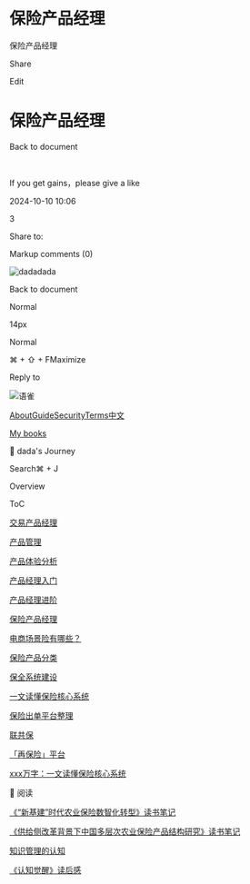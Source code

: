 # 保险产品经理



保险产品经理

Share

Edit

# 保险产品经理

Back to document

​

If you get gains，please give a like

2024-10-10 10:06

3

Share to: [](https://service.weibo.com/share/share.php?url=https%3A%2F%2Fwww.yuque.com%2Fdadadada_up%2Fpm%2Flfckfznvm03z9c1q&pic=null&title=%E4%BF%9D%E9%99%A9%E4%BA%A7%E5%93%81%E7%BB%8F%E7%90%86)

Markup comments \(0\)

![dadadada](https://cdn.nlark.com/yuque/0/2023/jpeg/anonymous/1701409757346-49ab4e4e-2353-4eba-b033-774388dc0b25.jpeg?x-oss-process=image%2Fresize%2Cm_fill%2Cw_64%2Ch_64%2Fformat%2Cpng)

Back to document

Normal

14px

Normal

⌘ + ⇧ + FMaximize

  


Reply to

![语雀](https://mdn.alipayobjects.com/huamei_0prmtq/afts/img/A*IVdnTJqUp6gAAAAAAAAAAAAADvuFAQ/original)

[About](/help/about)[Guide](/help)[Security](/about/security)[Terms](/terms)[中文](?language=zh-cn)

[](/dashboard)[My books](/dashboard/books)

📝 dada's Journey

Search⌘ + J

Overview

ToC

[交易产品经理](/dadadada_up/pm/ftz1ni7hzx6u5w5i)

[产品管理](/dadadada_up/pm/aspaa4gkdywo2k98)

[产品体验分析](/dadadada_up/pm/xe36v80hrh9yh7gs)

[产品经理入门](/dadadada_up/pm/mbha2suyzrneovwg)

[产品经理进阶](/dadadada_up/pm/hv9snieggu4ho8hk)

[保险产品经理](/dadadada_up/pm/lfckfznvm03z9c1q)

[电商场景险有哪些？](/dadadada_up/pm/psr2tkmaf2ptlxhw)

[保险产品分类](/dadadada_up/pm/uq3do6xn232gf8b7)

[保全系统建设](/dadadada_up/pm/qku04b)

[一文读懂保险核心系统](/dadadada_up/pm/elubcvfopk73irp2)

[保险出单平台整理](/dadadada_up/pm/fod6u7c9oy0xzufs)

[联共保](/dadadada_up/pm/xsfkww726mmovi2l)

[「再保险」平台](/dadadada_up/pm/vl3189odbl7vubqw)

[xxx万字：一文读懂保险核心系统](/dadadada_up/pm/irzk904nvbh9gifr)

📖 阅读

[《“新基建”时代农业保险数智化转型》读书笔记](/dadadada_up/pm/kpazbgrlr8lghmkk)

[《供给侧改革背景下中国多层次农业保险产品结构研究》读书笔记](/dadadada_up/pm/dy6cr0h5ayqbmg0c)

[知识管理的认知](/dadadada_up/pm/hdu6xv8mksi45bau)

[《认知觉醒》读后感](/dadadada_up/pm/kl0bnd)
